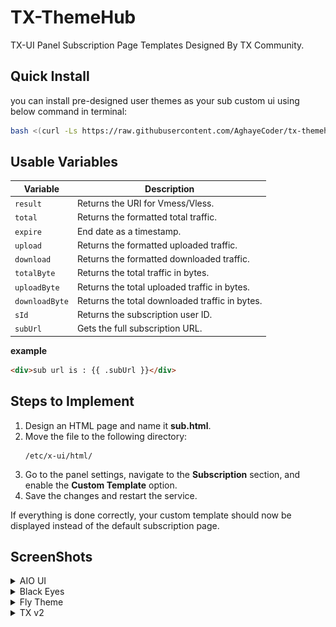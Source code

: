# TX-ThemeHub

TX-UI Panel Subscription Page Templates Designed By TX Community.

## Quick Install

you can install pre-designed user themes as your sub custom ui using below command in terminal:
```bash
bash <(curl -Ls https://raw.githubusercontent.com/AghayeCoder/tx-themehub/master/install.sh)
```

## Usable Variables

| Variable       | Description                                    |
| -------------- | ---------------------------------------------- |
| `result`       | Returns the URI for Vmess/Vless.               |
| `total`        | Returns the formatted total traffic.           |
| `expire`       | End date as a timestamp.                       |
| `upload`       | Returns the formatted uploaded traffic.        |
| `download`     | Returns the formatted downloaded traffic.      |
| `totalByte`    | Returns the total traffic in bytes.            |
| `uploadByte`   | Returns the total uploaded traffic in bytes.   |
| `downloadByte` | Returns the total downloaded traffic in bytes. |
| `sId`          | Returns the subscription user ID.              |
| `subUrl`       | Gets the full subscription URL.                |

**example**
```html
<div>sub url is : {{ .subUrl }}</div>
```

## Steps to Implement

1. Design an HTML page and name it **sub.html**.  
2. Move the file to the following directory:  
   ```
   /etc/x-ui/html/
   ```
3. Go to the panel settings, navigate to the **Subscription** section, and enable the **Custom Template** option.  
4. Save the changes and restart the service.  

If everything is done correctly, your custom template should now be displayed instead of the default subscription page.

## ScreenShots
<details>
<summary>AIO UI</summary>

![Screenshot](./screenshots/aio.png "aio")
</details>
<details>
<summary>Black Eyes</summary>

![Screenshot](./screenshots/blkeyes.png "blk")
</details>
<details>
<summary>Fly Theme</summary>

![Screenshot](./screenshots/fly.png "fly")
</details>
<details>
<summary>TX v2</summary>

![Screenshot](./screenshots/txv2.png "v2")
</details>